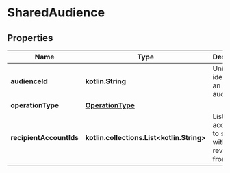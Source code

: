 
# SharedAudience

## Properties
| Name | Type | Description | Notes |
| ------------ | ------------- | ------------- | ------------- |
| **audienceId** | **kotlin.String** | Unique identifier of an audience |  |
| **operationType** | [**OperationType**](OperationType.md) |  |  |
| **recipientAccountIds** | **kotlin.collections.List&lt;kotlin.String&gt;** | List of ad account IDs to share with or revoke from. |  |



